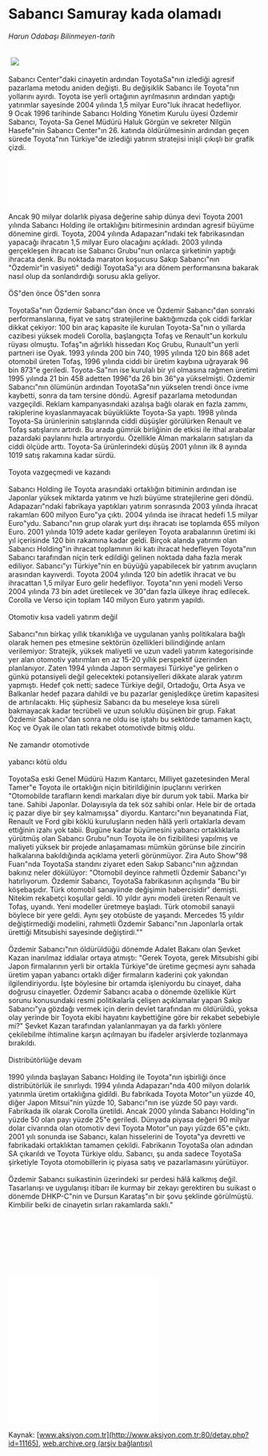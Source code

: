 # Sabancı Samuray kada olamadı

*Harun Odabaşı Bilinmeyen-tarih*

<div>
 <font>
  <img border="0" height="1" src="/web/20050429133453im_/http://www.aksiyon.com.tr/images/blank.gif"/>
 </font>
 <font class="content">
  <p>
   <img border="0" hspace="5" src="http://web.archive.org/web/20050429133453im_/http://www.aksiyon.com.tr/resim/480/36.jpg" vspace="5"/>
  </p>
 </font>
 <font class="content">
  Sabancı Center"daki cinayetin ardından ToyotaSa"nın izlediği agresif pazarlama metodu aniden değişti. Bu değişiklik Sabancı ile Toyota"nın yollarını ayırdı. Toyota ise yerli ortağının ayrılmasının ardından yaptığı yatırımlar sayesinde 2004 yılında 1,5 milyar Euro"luk ihracat hedefliyor.
  <br>
   9 Ocak 1996 tarihinde Sabancı Holding Yönetim Kurulu üyesi Özdemir Sabancı, Toyota-Sa Genel Müdürü Haluk Görgün ve sekreter Nilgün Hasefe"nin Sabancı Center"ın 26. katında öldürülmesinin ardından geçen sürede Toyota"nın Türkiye"de izlediği yatırım stratejisi inişli çıkışlı bir grafik çizdi.
  </br>
 </font>
 <!------------  GOOGLE SPOT ALTI ------------!>
<br>
<iframe name="I1" src="kutu1.php" marginwidth="15" marginheight="15" height="90" width="280" scrolling="no" border="0" frameborder="0"></iframe>
<br>
<!------------  GOOGLE SPOT ALTI ------------>
 <p>
  <font class="content">
   Ancak 90 milyar dolarlık piyasa değerine sahip dünya devi Toyota 2001 yılında Sabancı Holding ile ortaklığını bitirmesinin ardından agresif büyüme dönemine girdi. Toyota, 2004 yılında Adapazarı"ndaki tek fabrikasından yapacağı ihracatın 1,5 milyar Euro olacağını açıkladı. 2003 yılında gerçekleşen ihracatı ise Sabancı Grubu"nun onlarca şirketinin yaptığı ihracata denk. Bu noktada maraton koşucusu Sakıp Sabancı"nın "Özdemir"in vasiyeti" dediği ToyotaSa"yı ara dönem performansına bakarak nasıl olup da sonlandırdığı sorusu akla geliyor.
   <br>
    <br>
     ÖS"den önce ÖS"den sonra
     <br>
      <br>
       ToyotaSa"nın Özdemir Sabancı"dan önce ve Özdemir Sabancı"dan sonraki performanslarına, fiyat ve satış stratejilerine baktığımızda çok ciddi farklar dikkat çekiyor: 100 bin araç kapasite ile kurulan Toyota-Sa"nın o yıllarda cazibesi yüksek modeli Corolla, başlangıçta Tofaş ve Renault"un korkulu rüyası olmuştu. Tofaş"ın ağırlıklı hissedarı Koç Grubu, Runault"un yerli partneri ise Oyak. 1993 yılında 200 bin 740, 1995 yılında 120 bin 868 adet otomobil üreten Tofaş, 1996 yılında ciddi bir üretim kaybına uğrayarak 96 bin 873"e geriledi. Toyota-Sa"nın ise kurulalı bir yıl olmasına rağmen üretimi 1995 yılında 21 bin 458 adetten 1996"da 26 bin 36"ya yükselmişti. Özdemir Sabancı"nın ölümünün ardından ToyotaSa"nın yükselen trendi önce ivme kaybetti, sonra da tam tersine döndü. Agresif pazarlama metodundan vazgeçildi. Reklam kampanyasındaki azalışa bağlı olarak en fazla zammı, rakiplerine kıyaslanmayacak büyüklükte Toyota-Sa yaptı. 1998 yılında Toyota-Sa ürünlerinin satışlarında ciddi düşüşler görülürken Renault ve Tofaş satışlarını artırdı. Bu arada gümrük birliğinin de etkisi ile ithal arabalar pazardaki paylarını hızla artırıyordu. Özellikle Alman markaların satışları da ciddi ölçüde arttı. Toyota-Sa ürünlerindeki düşüş 2001 yılının ilk 8 ayında 1019 satış rakamına kadar sürdü.
       <br>
        <br>
         Toyota vazgeçmedi ve kazandı
         <br>
          <br/>
          Sabancı Holding ile Toyota arasındaki ortaklığın bitiminin ardından ise Japonlar yüksek miktarda yatırım ve hızlı büyüme stratejilerine geri döndü. Adapazarı"ndaki fabrikaya yaptıkları yatırım sonrasında 2003 yılında ihracat rakamları 600 milyon Euro"ya çıktı. 2004 yılında ise ihracat hedefi 1.5 milyar Euro"ydu. Sabancı"nın grup olarak yurt dışı ihracatı ise toplamda 655 milyon Euro. 2001 yılında 1019 adete kadar gerileyen Toyota arabalarının üretimi iki yıl içerisinde 120 bin rakamına kadar geldi. Birçok alanda yatırımı olan Sabancı Holding"in ihracat toplamının iki katı ihracat hedefleyen Toyota"nın Sabancı tarafından niçin terk edildiği gelinen noktada daha fazla merak ediliyor. Sabancı"yı Türkiye"nin en büyüğü yapabilecek bir yatırım avuçların arasından kayıverdi. Toyota 2004 yılında 120 bin adetlik ihracat ve bu ihracattan 1,5 milyar Euro gelir hedefliyor. Toyota"nın yeni modeli Verso 2004 yılında 73 bin adet üretilecek ve 30"dan fazla ülkeye ihraç edilecek. Corolla ve Verso için toplam 140 milyon Euro yatırım yapıldı.
          <br/>
          <br/>
          Otomotiv kısa vadeli yatırım değil
          <br/>
          <br/>
          Sabancı"nın birkaç yıllık tıkanıklığa ve uygulanan yanlış politikalara bağlı olarak hemen pes etmesine sektörün özellikleri bilindiğinde anlam verilemiyor: Stratejik, yüksek maliyetli ve uzun vadeli yatırım kategorisinde yer alan otomotiv yatırımları en az 15-20 yıllık perspektif üzerinden planlanıyor. Zaten 1994 yılında Japon sermayesi Türkiye"ye gelirken o günkü potansiyeli değil gelecekteki potansiyelleri dikkate alarak yatırım yapmıştı. Hedef çok netti; sadece Türkiye değil, Ortadoğu, Orta Asya ve Balkanlar hedef pazara dahildi ve bu pazarlar genişledikçe üretim kapasitesi de artırılacaktı. Hiç şüphesiz Sabancı da bu meseleye kısa süreli bakmayacak kadar tecrübeli ve uzun soluklu düşünen bir grup. Fakat Özdemir Sabancı"dan sonra ne oldu ise iştahı bu sektörde tamamen kaçtı, Koç ve Oyak ile olan tatlı rekabet otomotivde bitmiş oldu.
          <br/>
          <br/>
          Ne zamandır otomotivde
          <br/>
          <br/>
          yabancı kötü oldu
          <br/>
          <br/>
          ToyotaSa eski Genel Müdürü Hazım Kantarcı, Milliyet gazetesinden Meral Tamer"e Toyota ile ortaklığın niçin bitirildiğinin ipuçlarını verirken "Otomobilde tarafların kendi markaları diye bir durum yok tabii. Marka bir tane. Sahibi Japonlar. Dolayısıyla da tek söz sahibi onlar. Hele bir de ortada iç pazar diye bir şey kalmamışsa" diyordu. Kantarcı"nın beyanatında Fiat, Renault ve Ford gibi köklü kuruluşların neden hâlâ yerli ortaklarla devam ettiğinin izahı yok tabii. Bugüne kadar büyümesini yabancı ortaklıklarla yürütmüş olan Sabancı Grubu"nun Toyota ile ön fizibilitesi yapılmış ve maliyeti yüksek bir projede anlaşamaması mümkün görünse bile zincirin halkalarına bakıldığında açıklama yeterli görünmüyor. Zira Auto Show"98 Fuarı"nda ToyotaSa standını ziyaret eden Sakıp Sabancı"nın ağzından bakınız neler dökülüyor: "Otomobil deyince rahmetli Özdemir Sabancı"yı hatırlıyorum. Özdemir Sabancı, ToyotaSa fabrikasının açılışında "Bu bir köşebaşıdır. Türk otomobil sanayiinde değişimin habercisidir" demişti. Nitekim rekabetçi koşullar geldi. 10 yıldır aynı modeli üreten Renault ve Tofaş, uyandı. Yeni modeller üretmeye başladı. Türk otomobil sanayii böylece bir yere geldi. Aynı şey otobüste de yaşandı. Mercedes 15 yıldır değiştirmediği modelini, rahmetli Özdemir Sabancı"nın Japonlarla ortak ürettiği Mitsubishi sayesinde değiştirdi.""
          <br/>
          <br/>
          Özdemir Sabancı"nın öldürüldüğü dönemde Adalet Bakanı olan Şevket Kazan inanılmaz iddialar ortaya atmıştı: "Gerek Toyota, gerek Mitsubishi gibi Japon firmalarının yerli bir ortakla Türkiye"de üretime geçmesi aynı sahada üretim yapan yabancı ortaklı diğer firmaların kaderini çok yakından ilgilendiriyordu. İşte böylesine bir ortamda işleniyordu bu cinayet, daha doğrusu cinayetler. Özdemir Sabancı acaba o dönemde özellikle Kürt sorunu konusundaki resmi politikalarla çelişen açıklamalar yapan Sakıp Sabancı"ya gözdağı vermek için derin devlet tarafından mı öldürüldü, yoksa olay yerinde bir Toyota ekibi hayatını kaybettiğine göre bir rekabet sebebiyle mi?" Şevket Kazan tarafından yalanlanmayan ya da farklı yönlere çekilebilme ihtimaline karşın açılmayan bu ifadeler arşivlerde tozlanmaya bırakıldı.
          <br/>
          <br/>
          Distribütörlüğe devam
          <br/>
          <br/>
          1990 yılında başlayan Sabancı Holding ile Toyota"nın işbirliği önce distribütörlük ile sınırlıydı. 1994 yılında Adapazarı"nda 400 milyon dolarlık yatırımla üretim ortaklığına gidildi. Bu fabrikada Toyota Motor"un yüzde 40, diğer Japon Mitsui"nin yüzde 10, Sabancı"nın ise yüzde 50 payı vardı. Fabrikada ilk olarak Corolla üretildi. Ancak 2000 yılında Sabancı Holding"in yüzde 50 olan payı yüzde 25"e geriledi. Dünyada piyasa değeri 90 milyar dolar civarında olan otomotiv devi Toyota Motor"un payı yüzde 65"e çıktı. 2001 yılı sonunda ise Sabancı, kalan hisselerini de Toyota"ya devretti ve fabrikadaki ortaklıktan tamamen çekildi. Fabrikanın ToyotaSa olan adından SA çıkarıldı ve Toyota Türkiye oldu. Sabancı, şu anda sadece ToyotaSa şirketiyle Toyota otomobillerin iç piyasa satış ve pazarlamasını yürütüyor.
          <br/>
          <br/>
          Özdemir Sabancı suikastinin üzerindeki sır perdesi hâlâ kalkmış değil. Tasarlanışı ve uygulanışı itibarı ile kurmay bir zekayı gerektiren bu suikast o dönemde DHKP-C"nin ve Dursun Karataş"ın bir şovu şeklinde görülmüştü. Kimbilir belki de cinayetin sırları rakamlarda saklı."
         </br>
        </br>
       </br>
      </br>
     </br>
    </br>
   </br>
  </font>
  <br/>
  <br/>
  <iframe border="0" frameborder="0" height="292" marginheight="5" marginwidth="5" name="I2" scrolling="no" src="/web/20050429133453if_/http://www.aksiyon.com.tr/egitim.php">
  </iframe>
 </p>
</div>


Kaynak: [www.aksiyon.com.tr](http://www.aksiyon.com.tr:80/detay.php?id=11165), [web.archive.org (arşiv bağlantısı)](http://web.archive.org/web/20050429133453/http://www.aksiyon.com.tr:80/detay.php?id=11165)
